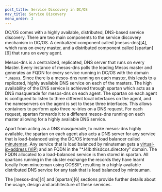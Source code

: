 ```yaml
---
post_title: Service Discovery in DC/OS
nav_title: Service Discovery
menu_order: 2
---
```


DC/OS comes with a highly available, distributed, DNS-based service discovery. There are two main components to the service discovery mechanism in DC/OS. A centralized component called [mesos-dns][4], which runs on every master, and a distributed component called [spartan][6] that runs on every agent. 

Mesos-dns is a centralized, replicated, DNS server that runs on every Master. Every instance of mesos-dns polls the leading Mesos master and generates an FQDN for every service running in DC/OS with the domain `*.mesos`. Since there is a mesos-dns running on each master, this leads to a replicated, highly available DNS service on each of the masters. The high availability of the DNS service is achieved through spartan which acts as a DNS masquerade for mesos-dns on each agent. The spartan on each agent is configured to listen to three different local interfaces on the agent, and the nameservers on the agent is set to these three interfaces. This allows containers to perform upto three re-tries on a DNS request. For each request, spartan forwards it to a different mesos-dns running on each master allowing for a highly available DNS service.

Apart from acting as a DNS masquerade, to make mesos-dns highly available, the spartan on each agent also acts a DNS server for any service that is load-balanced using the DC/OS internal load balancer called [minuteman][1]. Any service that is load balanced by minuteman gets a [virtual-ip-address (VIP)][1] and an FQDN in the "*.l4lb.thisdcos.directory" domain. The FQDN allocated to a load-balanced service is then stored in spartan. All spartans running in the cluster exchange the records they have learnt locally from minuteman using GOSSIP, resulting in a highly available distributed DNS service for any task that is load balanced by minteuman.

The [mesos-dns][4] and [spartan][6] sections provide further details about the usage, design and architecture of these services.

[1]: /docs/1.9/usage/service-discovery/mesos-dns/
[2]: /docs/1.9/usage/service-discovery/spartan/
